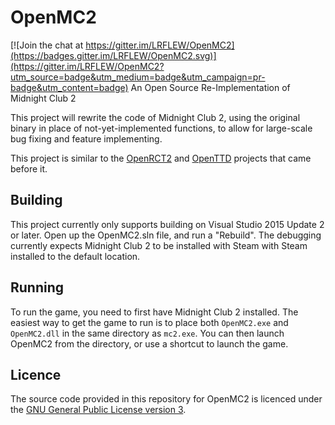 # OpenMC2

[![Join the chat at https://gitter.im/LRFLEW/OpenMC2](https://badges.gitter.im/LRFLEW/OpenMC2.svg)](https://gitter.im/LRFLEW/OpenMC2?utm_source=badge&utm_medium=badge&utm_campaign=pr-badge&utm_content=badge)
An Open Source Re-Implementation of Midnight Club 2

This project will rewrite the code of Midnight Club 2,
using the original binary in place of not-yet-implemented functions,
to allow for large-scale bug fixing and feature implementing.

This project is similar to the [OpenRCT2](https://github.com/OpenRCT2/OpenRCT2)
and [OpenTTD](https://www.openttd.org/en/) projects that came before it.

## Building

This project currently only supports building on
Visual Studio 2015 Update 2 or later.
Open up the OpenMC2.sln file, and run a "Rebuild".
The debugging currently expects Midnight Club 2 to be installed with Steam
with Steam installed to the default location.

## Running

To run the game, you need to first have Midnight Club 2 installed.
The easiest way to get the game to run is to place both `OpenMC2.exe`
and `OpenMC2.dll` in the same directory as `mc2.exe`. You can then
launch OpenMC2 from the directory, or use a shortcut to launch the game.

## Licence

The source code provided in this repository for
OpenMC2 is licenced under the [GNU General Public License version 3](https://www.gnu.org/licenses/gpl.html).
